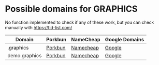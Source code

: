 # Possible domains for GRAPHICS

No function implemented to check if any of these work, but you can check manually with https://tld-list.com/

| Domain | Porkbun | NameCheap | Google Domains |
|---|---|---|---|
| .graphics | [Porkbun](https://porkbun.com/checkout/search?prb=e814663da1&tlds=&idnLanguage=&search=search&q=.graphics) | [Namecheap](https://www.namecheap.com/domains/registration/results/?domain=.graphics) | [Google](https://domains.google.com/registrar/search?searchTerm=.graphics) |
| demo.graphics | [Porkbun](https://porkbun.com/checkout/search?prb=e814663da1&tlds=&idnLanguage=&search=search&q=demo.graphics) | [Namecheap](https://www.namecheap.com/domains/registration/results/?domain=demo.graphics) | [Google](https://domains.google.com/registrar/search?searchTerm=demo.graphics) |
